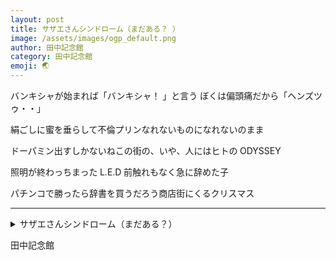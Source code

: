 ```yaml
---
layout: post
title: サザエさんシンドローム（まだある？ ）
image: /assets/images/ogp_default.png
author: 田中記念館
category: 田中記念館
emoji: 🌏
---
```


<div class="tanka-area"><div class="tanka">
<p>バンキシャが始まれば「バンキシャ！ 」と言う ぼくは偏頭痛だから「ヘンズツゥ・・」</p>
<p>絹ごしに蜜を垂らして不倫プリンなれないものになれないのまま</p>
<p>ドーパミン出すしかないねこの街の、いや、人にはヒトの&emsp14;ODYSSEY</p>
<p>照明が終わっちまった&emsp14;L.E.D&emsp14;前触れもなく急に辞めた子</p>
<p>パチンコで勝ったら辞書を買うだろう商店街にくるクリスマス</p></div></div>

---

<details><summary>サザエさんシンドローム（まだある？）</summary>
バンキシャが始まれば「バンキシャ！ 」と言う ぼくは偏頭痛だから「ヘンズツゥ・・」<br/>
絹ごしに蜜を垂らして不倫プリンなれないものになれないのまま<br/>
ドーパミン出すしかないねこの街の、いや、人にはヒトの&emsp14;ODYSSEY<br/>
照明が終わっちまった&emsp14;L.E.D&emsp14;前触れもなく急に辞めた子<br/>
パチンコで勝ったら辞書を買うだろう商店街にくるクリスマス<br/>
</details>

田中記念館
